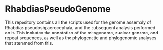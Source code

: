 # RhabdiasPseudoGenome

This repository contains all the scripts used for the genome assembly of Rhabdias pseudoshpaerocephala, and the subsequent analysis performed on it. This includes the annotation of the mitogenome, nuclear genome, and repeat sequences, as well as the phylogenetic and phylogenomic analyses that stemmed from this.
